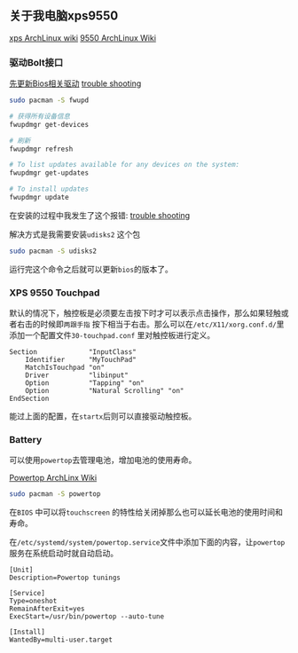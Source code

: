 ## 关于我电脑xps9550
[xps ArchLinux wiki](https://wiki.archlinux.org/title/Dell_XPS_15_(9550))
[9550 ArchLinux Wiki](https://wiki.archlinux.org/title/Dell_XPS_15_(9550))

### 驱动Bolt接口
[先更新Bios相关驱动](https://wiki.archlinux.org/title/Fwupd)
[trouble shooting](https://github.com/fwupd/fwupd/issues/8268)

```bash
sudo pacman -S fwupd
```

```bash
# 获得所有设备信息
fwupdmgr get-devices

# 刷新
fwupdmgr refresh

# To list updates available for any devices on the system:
fwupdmgr get-updates

# To install updates
fwupdmgr update


```

在安装的过程中我发生了这个报错:
[trouble shooting](https://github.com/fwupd/fwupd/issues/8268)

解决方式是我需要安装`udisks2` 这个包
```bash
sudo pacman -S udisks2
```

运行完这个命令之后就可以更新`bios`的版本了。

### XPS 9550 Touchpad

默认的情况下，触控板是必须要左击按下时才可以表示点击操作，那么如果轻触或者右击的时候即`两跟手指` 按下相当于右击。那么可以在`/etc/X11/xorg.conf.d/`里添加一个配置文件`30-touchpad.conf` 里对触控板进行定义。

```
Section             "InputClass"
	Identifier      "MyTouchPad"
	MatchIsTouchpad "on"
	Driver          "libinput"
	Option          "Tapping" "on"
	Option          "Natural Scrolling" "on"
EndSection
```

能过上面的配置，在`startx`后则可以直接驱动触控板。

### Battery
可以使用`powertop`去管理电池，增加电池的使用寿命。

[Powertop ArchLinx Wiki](https://wiki.archlinux.org/title/Powertop)

```bash
sudo pacman -S powertop
```

在`BIOS` 中可以将`touchscreen` 的特性给关闭掉那么也可以延长电池的使用时间和寿命。

在`/etc/systemd/system/powertop.service`文件中添加下面的内容，让`powertop` 服务在系统启动时就自动启动。

```
[Unit]
Description=Powertop tunings

[Service]
Type=oneshot
RemainAfterExit=yes
ExecStart=/usr/bin/powertop --auto-tune

[Install]
WantedBy=multi-user.target
```


